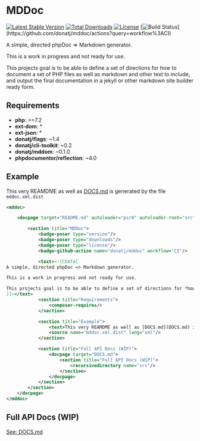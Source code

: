 # MDDoc

[![Latest Stable Version](https://poser.pugx.org/donatj/mddoc/version)](https://packagist.org/packages/donatj/mddoc)
[![Total Downloads](https://poser.pugx.org/donatj/mddoc/downloads)](https://packagist.org/packages/donatj/mddoc)
[![License](https://poser.pugx.org/donatj/mddoc/license)](https://packagist.org/packages/donatj/mddoc)
[![Build Status](https://github.com/donatj/mddoc/workflows/CI/badge.svg?)](https://github.com/donatj/mddoc/actions?query=workflow%3ACI)


A simple, directed phpDoc => Markdown generator.

This is a work in progress and not ready for use.

This projects goal is to be able to define a set of directions for *how* to document a set of PHP files as well as markdown and other text to include, and output the final documentation in a jekyll or other markdown site builder ready form.


## Requirements

- **php**: >=7.2
- **ext-dom**: *
- **ext-json**: *
- **donatj/flags**: ~1.4
- **donatj/cli-toolkit**: ~0.2
- **donatj/mddom**: ~0.1.0
- **phpdocumentor/reflection**: ~4.0

## Example

This very REAMDME as well as [DOCS.md](DOCS.md) is generated by the file `mddoc.xml.dist`

```xml
<mddoc>

	<docpage target="README.md" autoloader="psr0" autoloader-root="src">

		<section title="MDDoc">
			<badge-poser type="version"/>
			<badge-poser type="downloads"/>
			<badge-poser type="license"/>
			<badge-github-action name="donatj/mddoc" workflow="CI"/>

			<text><![CDATA[
A simple, directed phpDoc => Markdown generator.

This is a work in progress and not ready for use.

This projects goal is to be able to define a set of directions for *how* to document a set of PHP files as well as markdown and other text to include, and output the final documentation in a jekyll or other markdown site builder ready form.
]]></text>
			<section title="Requirements">
				<composer-requires/>
			</section>

			<section title="Example">
				<text>This very REAMDME as well as [DOCS.md](DOCS.md) is generated by the file `mddoc.xml.dist`</text>
				<source name="mddoc.xml.dist" lang="xml"/>
			</section>

			<section title="Full API Docs (WIP)">
				<docpage target="DOCS.md">
					<section title="Full API Docs (WIP)">
						<recursivedirectory name="src"/>
					</section>
				</docpage>
			</section>
		</section>
	</docpage>
</mddoc>
```

## Full API Docs (WIP)

[See: DOCS.md](DOCS.md)